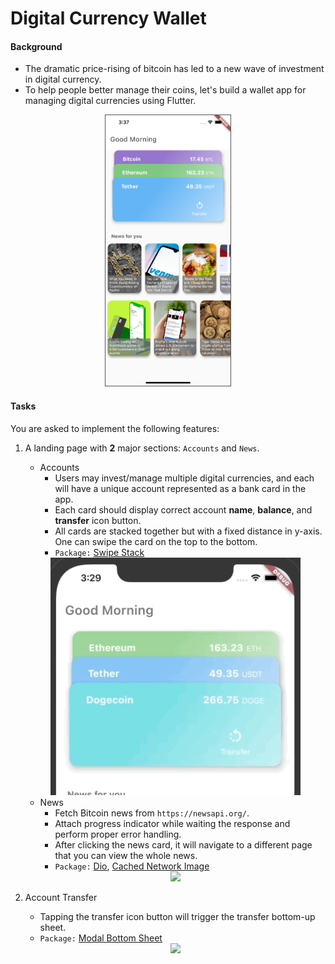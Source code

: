 # Digital Currency Wallet

#### Background
- The dramatic price-rising of bitcoin has led to a new wave of investment in digital currency.
- To help people better manage their coins, let's build a wallet app for managing digital currencies using Flutter.

<div style="text-align:center"><img src='./images/overview.png' width='200' style='border:1px solid #555'></div>

#### Tasks
You are asked to implement the following features:
1. A landing page with __2__ major sections: ```Accounts``` and ```News```.
    - Accounts
        - Users may invest/manage multiple digital currencies, and each will have a unique account represented as a bank card in the app.
        - Each card should display correct account __name__, __balance__, and __transfer__ icon button.
        - All cards are stacked together but with a fixed distance in y-axis. One can swipe the card on the top to the bottom. 
        - ```Package:``` [Swipe Stack](https://pub.dev/packages/swipe_stack)
    
    <div style="text-align:center"><img src='./images/swipe_card.gif' width='400'></div>

    - News
        - Fetch Bitcoin news from ```https://newsapi.org/```.
        - Attach progress indicator while waiting the response and perform proper error handling.
        - After clicking the news card, it will navigate to a different page that you can view the whole news. 
        - ```Package:``` [Dio](https://pub.dev/packages/dio), [Cached Network Image](https://pub.dev/packages/cached_network_image) 

    <div style="text-align:center"><img src='./images/news.gif' width='300'></div>
                  
2. Account Transfer
    - Tapping the transfer icon button will trigger the transfer bottom-up sheet.
    - ```Package:``` [Modal Bottom Sheet](https://pub.dev/packages/modal_bottom_sheet)
    <div style="text-align:center"><img src='./images/transfer.gif' width='300'></div>